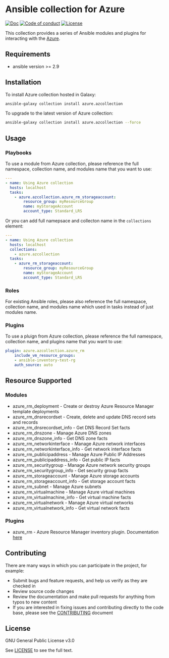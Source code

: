 # Ansible collection for Azure

[![Doc](https://img.shields.io/badge/docs-latest-brightgreen.svg)](https://docs.ansible.com/ansible/latest/modules/list_of_cloud_modules.html#azure)
[![Code of conduct](https://img.shields.io/badge/code%20of%20conduct-Ansible-silver.svg)](https://docs.ansible.com/ansible/latest/community/code_of_conduct.html)
[![License](https://img.shields.io/badge/license-GPL%20v3.0-brightgreen.svg)](LICENSE)

This collection provides a series of Ansible modules and plugins for interacting with the [Azure](https://azure.microsoft.com).

## Requirements

- ansible version >= 2.9

## Installation

To install Azure collection hosted in Galaxy:

```bash
ansible-galaxy collection install azure.azcollection
```

To upgrade to the latest version of Azure collection:

```bash
ansible-galaxy collection install azure.azcollection --force
```

## Usage

### Playbooks

To use a module from Azure collection, please reference the full namespace, collection name, and modules name that you want to use:

```yaml
---
- name: Using Azure collection
  hosts: localhost
  tasks:
    - azure.azcollection.azure_rm_storageaccount:
        resource_group: myResourceGroup
        name: myStorageAccount
        account_type: Standard_LRS
```

Or you can add full namepsace and collecton name in the `collections` element:

```yaml
---
- name: Using Azure collection
  hosts: localhost
  collections:
    - azure.azcollection
  tasks:
    - azure_rm_storageaccount:
        resource_group: myResourceGroup
        name: myStorageAccount
        account_type: Standard_LRS
```

### Roles

For existing Ansible roles, please also reference the full namespace, collection name, and modules name which used in tasks instead of just modules name.

### Plugins

To use a pluign from Azure collection, please reference the full namespace, collection name, and plugins name that you want to use:

```yaml
plugin: azure.azcollection.azure_rm
    include_vm_resource_groups:
    - ansible-inventory-test-rg
    auth_source: auto
````

## Resource Supported

### Modules

- azure_rm_deployment - Create or destroy Azure Resource Manager template deployments
- azure_rm_dnsrecordset - Create, delete and update DNS record sets and records
- azure_rm_dnsrecordset_info - Get DNS Record Set facts
- azure_rm_dnszone - Manage Azure DNS zones
- azure_rm_dnszone_info - Get DNS zone facts
- azure_rm_networkinterface - Manage Azure network interfaces
- azure_rm_networkinterface_info - Get network interface facts
- azure_rm_publicipaddress - Manage Azure Public IP Addresses
- azure_rm_publicipaddress_info - Get public IP facts
- azure_rm_securitygroup - Manage Azure network security groups
- azure_rm_securitygroup_info - Get security group facts
- azure_rm_storageaccount - Manage Azure storage accounts
- azure_rm_storageaccount_info - Get storage account facts
- azure_rm_subnet - Manage Azure subnets
- azure_rm_virtualmachine - Manage Azure virtual machines
- azure_rm_virtualmachine_info - Get virtual machine facts
- azure_rm_virtualnetwork - Manage Azure virtual networks
- azure_rm_virtualnetwork_info - Get virtual network facts

### Plugins

- azure_rm - Azure Resource Manager inventory plugin. Documentation [here](https://docs.ansible.com/ansible/latest/plugins/inventory/azure_rm.html) 

## Contributing

There are many ways in which you can participate in the project, for example:

- Submit bugs and feature requests, and help us verify as they are checked in
- Review source code changes
- Review the documentation and make pull requests for anything from typos to new content
- If you are interested in fixing issues and contributing directly to the code base, please see the [CONTRIBUTING](CONTRIBUTING.md) document

## License

GNU General Public License v3.0

See [LICENSE](LICENSE) to see the full text.
